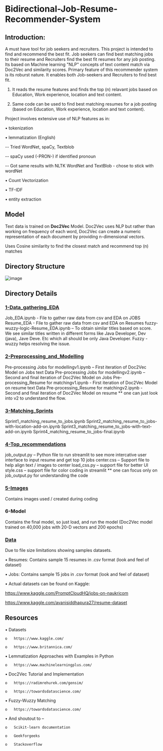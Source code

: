 # Bidirectional-Job-Resume-Recommender-System
## Introduction:
A must have tool for job seekers and recruiters. This project is intended to find and recommend the best fit. Job seekers can find best matching jobs to their resume and Recruiters find the best fit resumes for any job posting. Its based on Machine learning "NLP" concepts of text content match via Doc2Vec and similarity scores.
Primary feature of this recommender system is its roburst nature. It enables both Job-seekers and Recruiters to find best fit.
1.	It reads the resume features and finds the top (n) relavant jobs based on Education, Work experience, location and text content.

2.	Same code can be used to find best matching resumes for a job posting (based on Education, Work experience, location and text content).

Project involves extensive use of NLP features as in:

•	tokenization

•	lemmatization (English) 

-- Tried WordNet, spaCy, Textblob 

-- spaCy used (-PRON-) if identified pronoun 

-- Got same results with NLTK WordNet and TextBlob - chose to stick with wordNet

•	Count Vectorization

•	TF-IDF

•	entity extraction


## Model

Text data is trained on **Doc2Vec** Model. Doc2Vec uses NLP but rather than working on frequency of each word, Doc2Vec can create a numeric representation of each  document by providing n-dimensional vectors.

Uses Cosine similarity to find the closest match and recommend top (n) matches

## Directory Structure 
![image](https://github.com/Shailja-Jindal/Bidirectional-Job-Resume-Recommender-System/blob/master/5-Images/Directory_Structure.png)


## Directory Details

### [1-Data_gathering_EDA](https://github.com/Shailja-Jindal/Bidirectional-Job-Resume-Recommender-System/tree/master/1-Data_gathering_EDA)
Job_EDA.ipynb  - File to gather raw data from csv and EDA on JOBS
Resume_EDA -  File to gather raw data from csv and EDA on Resumes
fuzzy-wuzzy-logic-Resume_EDA.ipynb – To obtain similar titles based on score. We see similar titles written in different forms like Java Developer, Dev (java), Jave Deve. Etc which all should be only Java Developer. Fuzzy -wuzzy helps resolving the issue.

### [2-Preprocessing_and_Modelling](https://github.com/Shailja-Jindal/Bidirectional-Job-Resume-Recommender-System/tree/master/2-Preprocessing_and_Modelling)
Pre-processing Jobs for modellingv1.ipynb – First iteration of Doc2Vec Model on Jobs text Data
Pre-processing Jobs for modellingv2.ipynb – Second and final iteration of Doc2Vec Model on Jobs 
Pre-processing_Resume for matchingv1.ipynb - First iteration of Doc2Vec Model on resume text Data
Pre-processing_Resume for matchingv2.ipynb - Second and final iteration of Doc2Vec Model on resume
** one can just look into v2 to understand the flow.

### [3-Matching_Sprints](https://github.com/Shailja-Jindal/Bidirectional-Job-Resume-Recommender-System/tree/master/3-Matching_Sprints)
Sprint1_matching_resume_to_jobs.ipynb
Sprint2_matching_resume_to_jobs-with-location-add-on.ipynb
Sprint3_matching_resume_to_jobs-with-text-add-on.ipynb
Sprint4_matching_resume_to_jobs-final.ipynb

### [4-Top_recommendations](https://github.com/Shailja-Jindal/Bidirectional-Job-Resume-Recommender-System/tree/master/4-Top_recommendations)
job_output.py – Python file to run streamlit to see more intercative user interface to input resume and get top 10 jobs
center.css – Support file to help align text / images to center
load_css.py – support file for better UI
style.css – support file for color coding in streamlit
** one can focus only on job_output.py for understanding the code

### [5-Images](https://github.com/Shailja-Jindal/Bidirectional-Job-Resume-Recommender-System/tree/master/5-Images)
Contains images used / created during coding

### 6-Model
Contains the final model, so just load, and run the model (Doc2Vec model trained on 40,000 jobs with 20-D vectors and 200 epochs)

### [Data](https://github.com/Shailja-Jindal/Bidirectional-Job-Resume-Recommender-System/tree/master/Data)  
Due to file size limitations showing samples datasets.

•	Resumes: Contains sample 15 resumes in .csv format (look and feel of dataset)

•	Jobs: Contains sample 15 jobs in .csv format (look and feel of dataset)

•	Actual datasets can be found on Kaggle:

https://www.kaggle.com/PromptCloudHQ/jobs-on-naukricom

https://www.kaggle.com/avanisiddhapura27/resume-dataset



## Resources
•	Datasets

    o	https://www.kaggle.com/

    o	https://www.britannica.com/

•	Lemmatization Approaches with Examples in Python

    o	https://www.machinelearningplus.com/

•	Doc2Vec Tutorial and Implementation

    o	https://radimrehurek.com/gensim/

    o	https://towardsdatascience.com/

•	Fuzzy-Wuzzy Matching

    o	https://towardsdatascience.com/

•	And shoutout to –

    o	Scikit-learn documentation

    o	Geekforgeeks 

    o	Stackoverflow 
